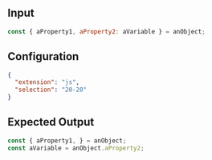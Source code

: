 
## Input
```javascript input
const { aProperty1, aProperty2: aVariable } = anObject;
```

## Configuration
```json configuration
{
  "extension": "js",
  "selection": "20-20"
}
```

## Expected Output
```javascript expected output
const { aProperty1, } = anObject;
const aVariable = anObject.aProperty2;
```
